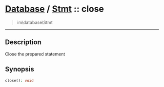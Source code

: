 # [Database](db.md) / [Stmt](db-Stmt.md) :: close
 > im\database\Stmt
____

## Description
Close the prepared statement

## Synopsis
```php
close(): void
```
